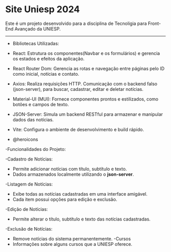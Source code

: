 # Site Uniesp 2024

Este é um projeto desenvolvido para a disciplina de Tecnoligia para Front-End Avançado da UNIESP. 

---
- Bibliotecas Utilizadas:
  
 - React: Estrutura os componentes(Navbar e os formulários) e gerencia os estados e efeitos da aplicação.
 - React Router Dom: Gerencia as rotas e navegação entre páginas pelo ID como inicial, notícias e contato.
 - Axios: Realiza requisições HTTP. Comunicação com o backend falso (json-server), para buscar, cadastrar, editar e deletar notícias.
 - Material-UI (MUI): Fornece componentes prontos e estilizados, como botões e campos de texto.
 - JSON-Server: Simula um backend RESTful para armazenar e manipular dados das notícias.
 - Vite: Configura o ambiente de desenvolvimento e build rápido.
 - @heroicons

-Funcionalidades do Projeto:

  -Cadastro de Notícias:
   - Permite adicionar notícias com título, subtítulo e texto.
   - Dados armazenados localmente utilizando o **json-server**.

  -Listagem de Notícias:
   - Exibe todas as notícias cadastradas em uma interface amigável.
   - Cada item possui opções para edição e exclusão.

  -Edição de Notícias:
   - Permite alterar o título, subtítulo e texto das notícias cadastradas.

 -Exclusão de Notícias:
   - Remove notícias do sistema permanentemente.
 -Cursos
   - Informações sobre alguns cursos que a UNIESP oferece.

